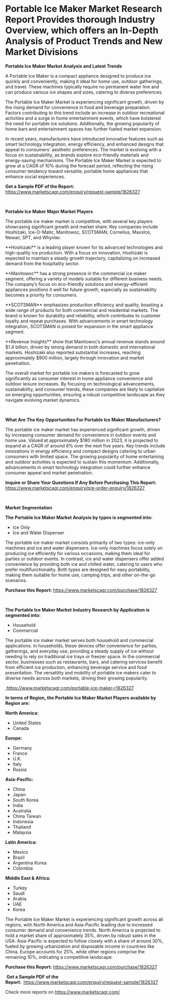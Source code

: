 <p><h1>Portable Ice Maker Market Research Report Provides thorough Industry Overview, which offers an In-Depth Analysis of Product Trends and New Market Divisions</h1></p><p><strong>Portable Ice Maker Market Analysis and Latest Trends</strong></p>
<p><p>A Portable Ice Maker is a compact appliance designed to produce ice quickly and conveniently, making it ideal for home use, outdoor gatherings, and travel. These machines typically require no permanent water line and can produce various ice shapes and sizes, catering to diverse preferences.</p><p>The Portable Ice Maker Market is experiencing significant growth, driven by the rising demand for convenience in food and beverage preparation. Factors contributing to this trend include an increase in outdoor recreational activities and a surge in home entertainment events, which have bolstered the need for portable ice solutions. Additionally, the growing popularity of home bars and entertainment spaces has further fueled market expansion.</p><p>In recent years, manufacturers have introduced innovative features such as smart technology integration, energy efficiency, and enhanced designs that appeal to consumers' aesthetic preferences. The market is evolving with a focus on sustainability, as brands explore eco-friendly materials and energy-saving mechanisms. The Portable Ice Maker Market is expected to grow at a CAGR of 10% during the forecast period, reflecting the rising consumer tendency toward versatile, portable home appliances that enhance social experiences.</p></p>
<p><strong>Get a Sample PDF of the Report:&nbsp;</strong> <a href="https://www.marketscagr.com/enquiry/request-sample/1826327?utm_campaign=2344&utm_medium=2&utm_source=Github&utm_content=ia&utm_term=18022025&utm_id=portable-ice-maker">https://www.marketscagr.com/enquiry/request-sample/1826327</a></p>
<p>&nbsp;</p>
<p><strong>Portable Ice Maker Major Market Players</strong></p>
<p><p>The portable ice maker market is competitive, with several key players showcasing significant growth and market share. Key companies include Hoshizaki, Ice-O-Matic, Manitowoc, SCOTSMAN, Cornelius, MaxxIce, Newair, SPT, and Whynter.</p><p>**Hoshizaki** is a leading player known for its advanced technologies and high-quality ice production. With a focus on innovation, Hoshizaki is expected to maintain a steady growth trajectory, capitalizing on increased demand from the hospitality sector.</p><p>**Manitowoc** has a strong presence in the commercial ice maker segment, offering a variety of models suitable for different business needs. The company’s focus on eco-friendly solutions and energy-efficient appliances positions it well for future growth, especially as sustainability becomes a priority for consumers.</p><p>**SCOTSMAN** emphasizes production efficiency and quality, boasting a wide range of products for both commercial and residential markets. The brand is known for durability and reliability, which contributes to customer loyalty and repeat purchases. With advancements in smart technology integration, SCOTSMAN is poised for expansion in the smart appliance segment.</p><p>**Revenue Insights** show that Manitowoc’s annual revenue stands around $1.4 billion, driven by strong demand in both domestic and international markets. Hoshizaki also reported substantial increases, reaching approximately $900 million, largely through innovation and market penetration.</p><p>The overall market for portable ice makers is forecasted to grow significantly as consumer interest in home appliance convenience and outdoor leisure increases. By focusing on technological advancements, sustainability, and consumer trends, these companies are likely to capitalize on emerging opportunities, ensuring a robust competitive landscape as they navigate evolving market dynamics.</p></p>
<p>&nbsp;</p>
<p><strong>What Are The Key Opportunities For Portable Ice Maker Manufacturers?</strong></p>
<p><p>The portable ice maker market has experienced significant growth, driven by increasing consumer demand for convenience in outdoor events and home use. Valued at approximately $180 million in 2023, it is projected to expand at a CAGR of around 8% over the next five years. Key trends include innovations in energy efficiency and compact designs catering to urban consumers with limited space. The growing popularity of home entertaining and outdoor activities is expected to sustain this momentum. Additionally, advancements in smart technology integration could further enhance consumer appeal and market penetration.</p></p>
<p><strong>Inquire or Share Your Questions If Any Before Purchasing This Report:</strong> <a href="https://www.marketscagr.com/enquiry/pre-order-enquiry/1826327?utm_campaign=2344&utm_medium=2&utm_source=Github&utm_content=ia&utm_term=18022025&utm_id=portable-ice-maker">https://www.marketscagr.com/enquiry/pre-order-enquiry/1826327</a></p>
<p>&nbsp;</p>
<p><strong>Market Segmentation</strong></p>
<p><strong>The Portable Ice Maker Market Analysis by types is segmented into:</strong></p>
<p><ul><li>Ice Only</li><li>Ice and Water Dispenser</li></ul></p>
<p><p>The portable ice maker market consists primarily of two types: ice-only machines and ice and water dispensers. Ice-only machines focus solely on producing ice efficiently for various occasions, making them ideal for parties or outdoor events. In contrast, ice and water dispensers offer added convenience by providing both ice and chilled water, catering to users who prefer multifunctionality. Both types are designed for easy portability, making them suitable for home use, camping trips, and other on-the-go scenarios.</p></p>
<p><strong>Purchase this Report:&nbsp;</strong><a href="https://www.marketscagr.com/purchase/1826327?utm_campaign=2344&utm_medium=2&utm_source=Github&utm_content=ia&utm_term=18022025&utm_id=portable-ice-maker">https://www.marketscagr.com/purchase/1826327</a></p>
<p>&nbsp;</p>
<p><strong>The Portable Ice Maker Market Industry Research by Application is segmented into:</strong></p>
<p><ul><li>Household</li><li>Commercial</li></ul></p>
<p><p>The portable ice maker market serves both household and commercial applications. In households, these devices offer convenience for parties, gatherings, and everyday use, providing a steady supply of ice without needing to rely on traditional ice trays or freezer space. In the commercial sector, businesses such as restaurants, bars, and catering services benefit from efficient ice production, enhancing beverage service and food presentation. The versatility and mobility of portable ice makers cater to diverse needs across both markets, driving their growing popularity.</p></p>
<p><a href="https://www.marketscagr.com/portable-ice-maker-r1826327?utm_campaign=2344&utm_medium=2&utm_source=Github&utm_content=ia&utm_term=18022025&utm_id=portable-ice-maker">&nbsp;https://www.marketscagr.com/portable-ice-maker-r1826327</a></p>
<p><strong>In terms of Region, the Portable Ice Maker Market Players available by Region are:</strong></p>
<p>
    <p> <strong> North America: </strong>
        <ul>
            <li>United States</li>
            <li>Canada</li>
        </ul>
        </p> 
    <p> <strong> Europe: </strong>
        <ul>
            <li>Germany</li>
            <li>France</li>
            <li>U.K.</li>
            <li>Italy</li>
            <li>Russia</li>
        </ul>
        </p> 
    <p> <strong> Asia-Pacific: </strong>
        <ul>
            <li>China</li>
            <li>Japan</li>
            <li>South Korea</li>
            <li>India</li>
            <li>Australia</li>
            <li>China Taiwan</li>
            <li>Indonesia</li>
            <li>Thailand</li>
            <li>Malaysia</li>
        </ul>
        </p> 
    <p> <strong> Latin America: </strong>
        <ul>
            <li>Mexico</li>
            <li>Brazil</li>
            <li>Argentina Korea</li>
            <li>Colombia</li>
        </ul>
        </p> 
    <p> <strong> Middle East & Africa: </strong>
        <ul>
            <li>Turkey</li>
            <li>Saudi</li>
            <li>Arabia</li>
            <li>UAE</li>
            <li>Korea</li>
        </ul>
    </p>
    </p>
<p><p>The Portable Ice Maker Market is experiencing significant growth across all regions, with North America and Asia-Pacific leading due to increased consumer demand and convenience trends. North America is projected to hold a market share of approximately 35%, driven by robust sales in the USA. Asia-Pacific is expected to follow closely with a share of around 30%, fueled by growing urbanization and disposable income in countries like China. Europe accounts for 25%, while other regions comprise the remaining 10%, indicating a competitive landscape.</p></p>
<p><strong>Purchase this Report: </strong><a href="https://www.marketscagr.com/purchase/1826327?utm_campaign=2344&utm_medium=2&utm_source=Github&utm_content=ia&utm_term=18022025&utm_id=portable-ice-maker">https://www.marketscagr.com/purchase/1826327</a></p>
<p>&nbsp;<strong>Get a Sample PDF of the Report:&nbsp;&nbsp;</strong><a href="https://www.marketscagr.com/enquiry/request-sample/1826327?utm_campaign=2344&utm_medium=2&utm_source=Github&utm_content=ia&utm_term=18022025&utm_id=portable-ice-maker">https://www.marketscagr.com/enquiry/request-sample/1826327</a></p>
<p><strong></strong></p>
<p>Check more reports on <a href="https://www.marketscagr.com/?utm_campaign=2344&utm_medium=2&utm_source=Github&utm_content=ia&utm_term=18022025&utm_id=portable-ice-maker">https://www.marketscagr.com/</a></p>